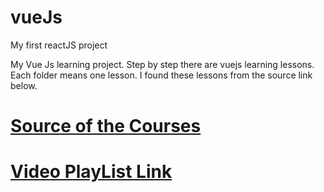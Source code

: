 # vueJs

My first reactJS project

My Vue Js learning project. Step by step there are vuejs learning lessons. Each folder means one lesson.
I found these lessons from the source link below.

# [Source of the Courses](https://github.com/BomBoch/turkcekaynaklar-com#vuejs)<br>

# [Video PlayList Link ](https://www.youtube.com/playlist?list=PLa3NvhdFWNipwk1KXeUpVQnAiAfuBw4El)
